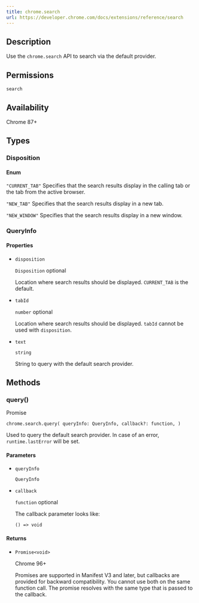 ```yaml
---
title: chrome.search
url: https://developer.chrome.com/docs/extensions/reference/search
---
```


## Description

Use the `chrome.search` API to search via the default provider.

## Permissions

`search`

## Availability

Chrome 87+

## Types

### Disposition

#### Enum

`"CURRENT_TAB"` Specifies that the search results display in the calling tab or the tab from the active browser.

`"NEW_TAB"` Specifies that the search results display in a new tab.

`"NEW_WINDOW"` Specifies that the search results display in a new window.

### QueryInfo

#### Properties

* `disposition`

  `Disposition` optional

  Location where search results should be displayed. `CURRENT_TAB` is the default.
* `tabId`

  `number` optional

  Location where search results should be displayed. `tabId` cannot be used with `disposition`.
* `text`

  `string`

  String to query with the default search provider.

## Methods

### query()

Promise

```
chrome.search.query( queryInfo: QueryInfo, callback?: function, )
```

Used to query the default search provider. In case of an error, `runtime.lastError` will be set.

#### Parameters

* `queryInfo`

  `QueryInfo`
* `callback`

  `function` optional

  The callback parameter looks like:

  ```
  () => void
  ```

#### Returns

* `Promise<void>`

  Chrome 96+

  Promises are supported in Manifest V3 and later, but callbacks are provided for backward compatibility. You cannot use both on the same function call. The promise resolves with the same type that is passed to the callback. 